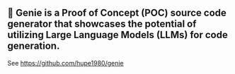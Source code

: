 ## 👻 Genie is a Proof of Concept (POC) source code generator that showcases the potential of utilizing Large Language Models (LLMs) for code generation.

See https://github.com/hupe1980/genie